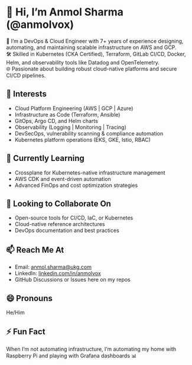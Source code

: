 # 👋 Hi, I’m Anmol Sharma (@anmolvox)

🚀 I’m a DevOps & Cloud Engineer with 7+ years of experience designing, automating, and maintaining scalable infrastructure on AWS and GCP.  
🛠️ Skilled in Kubernetes (CKA Certified), Terraform, GitLab CI/CD, Docker, Helm, and observability tools like Datadog and OpenTelemetry.  
🌐 Passionate about building robust cloud-native platforms and secure CI/CD pipelines.

## 👀 Interests
- Cloud Platform Engineering (AWS | GCP | Azure)
- Infrastructure as Code (Terraform, Ansible)
- GitOps, Argo CD, and Helm charts
- Observability (Logging | Monitoring | Tracing)
- DevSecOps, vulnerability scanning & compliance automation
- Kubernetes platform operations (EKS, GKE, Istio, RBAC)

## 🌱 Currently Learning
- Crossplane for Kubernetes-native infrastructure management  
- AWS CDK and event-driven automation  
- Advanced FinOps and cost optimization strategies  

## 🤝 Looking to Collaborate On
- Open-source tools for CI/CD, IaC, or Kubernetes  
- Cloud-native reference architectures  
- DevOps documentation and best practices  

## 📫 Reach Me At
- Email: anmol.sharma@ukg.com  
- LinkedIn: [linkedin.com/in/anmolvox](https://linkedin.com/in/anmolvox)  
- GitHub Discussions or Issues here on my repos

## 😄 Pronouns
He/Him

## ⚡ Fun Fact
When I’m not automating infrastructure, I’m automating my home with Raspberry Pi and playing with Grafana dashboards 📊
